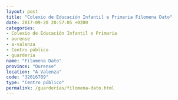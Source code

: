 ```yaml
---
layout: post
title: "Colexio de Educación Infantil e Primaria Filomena Dato"
date: 2017-09-20 20:57:05 +0200
categories:
- Colexio de Educación Infantil e Primaria
- ourense
- a-valenza
- Centro público
- guarderia
name: "Filomena Dato"
province: "Ourense"
location: "A Valenza"
code: "32016789"
type: "Centro público"
permalink: /guarderias/filomena-dato.html
---
```

